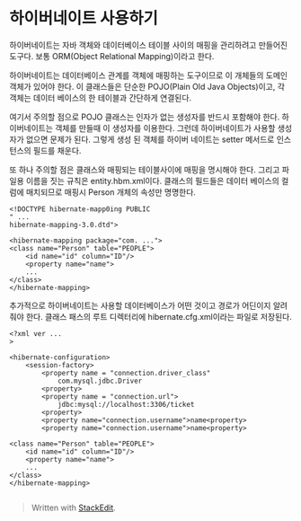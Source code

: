 # 하이버네이트 사용하기

하이버네이트는 자바 객체와 데이터베이스 테이블 사이의 매핑을 관리하려고 만들어진 도구다. 보통 ORM(Object Relational Mapping)이라고 한다. 

하이버네이트는 데이터베이스 관계를 객체에 매핑하는 도구이므로 이 개체들의 도메인 객체가 있어야 한다. 이 클래스들은 단순한 POJO(Plain Old Java Objects)이고, 각 객체는 데이터 베이스의 한 테이블과 간단하게 연결된다. 

여기서 주의할 점으로 POJO 클래스는 인자가 없는 생성자를 반드시 포함해야 한다. 하이버네이트는 객체를 만들때 이 생성자를 이용한다. 그런데 하이버네이트가 사용할 생성자가 없으면 문제가 된다. 그렇게 생성 된 객체를 하이버 네이트는 setter 메서드로 인스턴스의 필드를 채운다. 

또 하나 주의할 점은 클래스와 매핑되는 테이블사이에 매핑을 명시해야 한다.
그리고 파일용 이름을 짓는 규칙은 entity.hbm.xml이다. 클래스의 필드들은 데이터 베이스의 컬럼에 매치되므로 매핑시 Person 개체의 속성만 명명한다. 
```
<!DOCTYPE hibernate-mapp0ing PUBLIC
" ...
hibernate-mapping-3.0.dtd">

<hibernate-mapping package="com. ...">
<class name="Person" table="PEOPLE">
	<id name="id" column="ID"/>
	<property name="name">
	...
</class>
</hibernate-mapping>
```

추가적으로 하이버네이트는 사용할 데이터베이스가 어떤 것이고 경로가 어딘이지 알려줘야 한다. 클래스 패스의 루트 디렉터리에 hibernate.cfg.xml이라는 파일로 저장된다. 

```
<?xml ver ...
>

<hibernate-configuration>
	<session-factory>
		<property name = "connection.driver_class"
			com.mysql.jdbc.Driver
		<property>
		<property name = "connection.url">
			jdbc:mysql://localhost:3306/ticket
		<property>
		<property name="connection.username">name<property>
		<property name="connection.username">name<property>

<class name="Person" table="PEOPLE">
	<id name="id" column="ID"/>
	<property name="name">
	...
</class>
</hibernate-mapping>


```



> Written with [StackEdit](https://stackedit.io/).
<!--stackedit_data:
eyJoaXN0b3J5IjpbLTE3NDUzMTc2MDgsLTE5MzA1OTM2ODksOD
k1MzI5ODEwLC0xMTU4Mjc1NDg0LC0xNTQzMzI4NTg3LDE2Mzg0
MDk2MzAsMTc5MjYzOTgxMiw3MzA5OTgxMTZdfQ==
-->